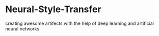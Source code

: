 # Neural-Style-Transfer
creating awesome artifects with the help of deep learning and artificial neural networks
